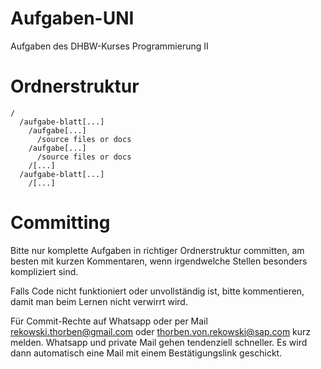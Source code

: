 # Aufgaben-UNI

Aufgaben des DHBW-Kurses Programmierung II

# Ordnerstruktur

```
/
  /aufgabe-blatt[...]
    /aufgabe[...]
      /source files or docs
    /aufgabe[...]
      /source files or docs
    /[...]
  /aufgabe-blatt[...]
    /[...]
```

# Committing

Bitte nur komplette Aufgaben in richtiger Ordnerstruktur committen, am besten
mit kurzen Kommentaren, wenn irgendwelche Stellen besonders kompliziert sind.

Falls Code nicht funktioniert oder unvollständig ist, bitte kommentieren, damit
man beim Lernen nicht verwirrt wird.

Für Commit-Rechte auf Whatsapp oder per Mail <rekowski.thorben@gmail.com> 
oder <thorben.von.rekowski@sap.com> kurz melden. Whatsapp und private Mail
gehen tendenziell schneller. Es wird dann automatisch eine Mail mit einem
Bestätigungslink geschickt.
